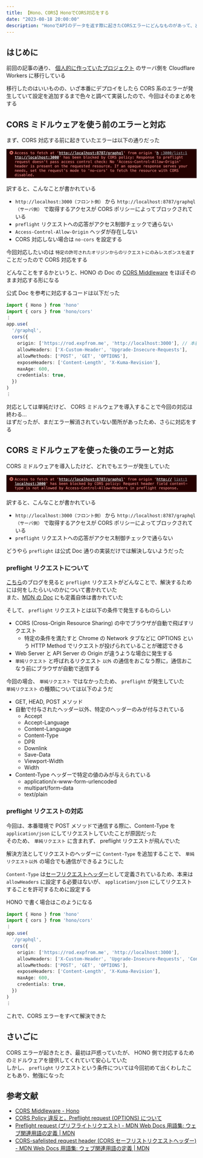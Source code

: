 ```yaml
---
title: 【Hono、CORS】HonoでCORS対応をする
date: "2023-08-18 20:00:00"
description: "HonoでAPIのデータを返す際に起きたCORSエラーにどんなものがあって、どう対処したいのかについてまとめる"
---
```


## はじめに

前回の記事の通り、 [個人的に作っていたプロジェクト](https://rod.expfrom.me/) のサーバ側を Cloudflare Workers に移行している

移行したのはいいものの、いざ本番にデプロイをしたら CORS 系のエラーが発生していて設定を追加するまで色々と調べて実装したので、今回はそのまとめをする

## CORS ミドルウェアを使う前のエラーと対応

まず、CORS 対応する前に起きていたエラーは以下の通りだった

![no-cors-settings-error](no-cors-settings-error.png)

訳すると、こんなことが書かれている

- `http://localhost:3000（フロント側）` から `http://localhost:8787/graphql（サーバ側）` で取得するアクセスが CORS ポリシーによってブロックされている
- `preflight` リクエストへの応答がアクセス制御チェックで通らない
- `Access-Control-Allow-Origin` ヘッダが存在しない
- CORS 対応しない場合は `no-cors` を設定する

今回対応したいのは `特定の許可されたオリジンからのリクエストにのみレスポンスを返す` ことだったので CORS 対応をする

どんなことをするかというと、HONO の Doc の [CORS Middleware](https://hono.dev/middleware/builtin/cors) をほぼそのまま対応する形になる

公式 Doc を参考に対応するコードは以下だった

```typescript
import { Hono } from 'hono'
import { cors } from 'hono/cors'
︙
app.use(
  '/graphql',
  cors({
    origin: ['https://rod.expfrom.me', 'http://localhost:3000'], // 本番と開発環境のURL
    allowHeaders: ['X-Custom-Header', 'Upgrade-Insecure-Requests'],
    allowMethods: ['POST', 'GET', 'OPTIONS'],
    exposeHeaders: ['Content-Length', 'X-Kuma-Revision'],
    maxAge: 600,
    credentials: true,
  })
)
︙
```

対応としては単純だけど、 CORS ミドルウェアを導入することで今回の対応は終わる…  
はずだったが、まだエラー解消されていない箇所があったため、さらに対応をする

## CORS ミドルウェアを使った後のエラーと対応

CORS ミドルウェアを導入したけど、どれでもエラーが発生していた

![preflight-error](preflight-error.png)

訳すると、こんなことが書かれている

- `http://localhost:3000（フロント側）` から `http://localhost:8787/graphql（サーバ側）` で取得するアクセスが CORS ポリシーによってブロックされている
- `preflight` リクエストへの応答がアクセス制御チェックで通らない

どうやら `preflight` は公式 Doc 通りの実装だけでは解決しないようだった

### preflight リクエストについて

[こちら](https://blog.foresta.me/posts/http_preflight_request/)のブログを見ると `preflight` リクエストがどんなことで、解決するためには何をしたらいいのかについて書かれていた  
また、[MDN の Doc](https://developer.mozilla.org/ja/docs/Glossary/Preflight_request) にも定義自体は書かれていた

そして、 `preflight` リクエストとは以下の条件で発生するものらしい

- CORS (Cross-Origin Resource Sharing) の中でブラウザが自動で飛ばすリクエスト
  - 特定の条件を満たすと Chrome の Network タブなどに OPTIONS という HTTP Method でリクエストが投げられていることが確認できる
- Web Server と API Server の Origin が違うような場合に発生する
- `単純リクエスト` と呼ばれるリクエスト `以外` の通信をおこなう際に，通信おこなう前にブラウザが自動で送信する

今回の場合、 `単純リクエスト` ではなかったため、 `preflight` が発生していた  
`単純リクエスト` の種類については以下のようだ

- GET, HEAD, POST メソッド
- 自動で付与されたヘッダー以外、特定のヘッダーのみが付与されている
  - Accept
  - Accept-Language
  - Content-Language
  - Content-Type
  - DPR
  - Downlink
  - Save-Data
  - Viewport-Width
  - Width
- Content-Type ヘッダーで特定の値のみが与えられている
  - application/x-www-form-urlencoded
  - multipart/form-data
  - text/plain

### preflight リクエストの対応

今回は、本番環境で POST メソッドで通信する際に、Content-Type を `application/json` にしてリクエストしていたことが原因だった  
そのため、 `単純リクエスト` に含まれず、 preflight リクエストが飛んでいた

解決方法としてリクエストのヘッダーに `Content-Type` を追加することで、 `単純リクエスト以外` の場合でも通信ができるようにした

`Content-Type` は[セーフリクエストヘッダー](https://developer.mozilla.org/ja/docs/Glossary/CORS-safelisted_request_header)として定義されているため、本来は `allowHeaders` に設定する必要はないが、 `application/json` にしてリクエストすることを許可するために設定する

HONO で書く場合はこのようになる

```typescript
import { Hono } from 'hono'
import { cors } from 'hono/cors'
︙
app.use(
  '/graphql',
  cors({
    origin: ['https://rod.expfrom.me', 'http://localhost:3000'],
    allowHeaders: ['X-Custom-Header', 'Upgrade-Insecure-Requests', 'Content-Type'], // ここに追加
    allowMethods: ['POST', 'GET', 'OPTIONS'],
    exposeHeaders: ['Content-Length', 'X-Kuma-Revision'],
    maxAge: 600,
    credentials: true,
  })
)
︙
```

これで、CORS エラーをすべて解決できた

## さいごに

CORS エラーが起きたとき、最初は戸惑っていたが、 HONO 側で対応するためのミドルウェアを提供してくれていて安心していた  
しかし、 `preflight` リクエストという条件については今回初めて出くわしたこともあり、勉強になった

## 参考文献

- [CORS Middleware - Hono](https://hono.dev/middleware/builtin/cors)
- [CORS Policy 違反と，Preflight request (OPTIONS) について](https://blog.foresta.me/posts/http_preflight_request/)
- [Preflight request (プリフライトリクエスト) - MDN Web Docs 用語集: ウェブ関連用語の定義 | MDN](https://developer.mozilla.org/ja/docs/Glossary/Preflight_request)
- [CORS-safelisted request header (CORS セーフリストリクエストヘッダー) - MDN Web Docs 用語集: ウェブ関連用語の定義 | MDN](https://developer.mozilla.org/ja/docs/Glossary/CORS-safelisted_request_header)
